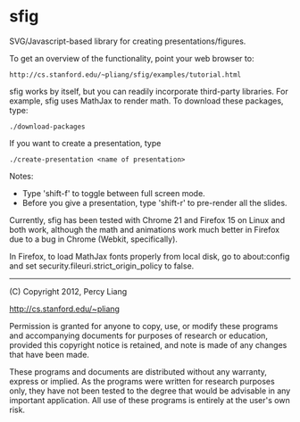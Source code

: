 sfig
====

SVG/Javascript-based library for creating presentations/figures.

To get an overview of the functionality, point your web browser to:

    http://cs.stanford.edu/~pliang/sfig/examples/tutorial.html

sfig works by itself, but you can readily incorporate third-party libraries.
For example, sfig uses MathJax to render math.  To download these packages,
type:

    ./download-packages

If you want to create a presentation, type

    ./create-presentation <name of presentation>

Notes:
* Type 'shift-f' to toggle between full screen mode.
* Before you give a presentation, type 'shift-r' to pre-render all the slides.

Currently, sfig has been tested with Chrome 21 and Firefox 15 on Linux and both
work, although the math and animations work much better in Firefox due to a bug
in Chrome (Webkit, specifically).

In Firefox, to load MathJax fonts properly from local disk, go to about:config
and set security.fileuri.strict\_origin\_policy to false.

------------------------------------------------------------
(C) Copyright 2012, Percy Liang

http://cs.stanford.edu/~pliang

Permission is granted for anyone to copy, use, or modify these programs and
accompanying documents for purposes of research or education, provided this
copyright notice is retained, and note is made of any changes that have been
made.

These programs and documents are distributed without any warranty, express or
implied.  As the programs were written for research purposes only, they have
not been tested to the degree that would be advisable in any important
application.  All use of these programs is entirely at the user's own risk.
